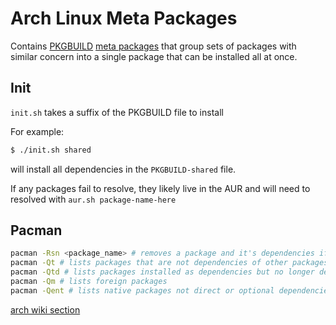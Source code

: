 # Arch Linux Meta Packages

Contains [PKGBUILD](https://wiki.archlinux.org/index.php/PKGBUILD) [meta packages](https://wiki.archlinux.org/index.php/Package_group#Difference_to_a_meta_package)
that group sets of packages with similar concern into a single package that can be installed all at once.

## Init
`init.sh` takes a suffix of the PKGBUILD file to install

For example:
```sh
$ ./init.sh shared
```
will install all dependencies in the `PKGBUILD-shared` file.

If any packages fail to resolve, they likely live in the AUR and will need to resolved with
`aur.sh package-name-here`

## Pacman
```sh
pacman -Rsn <package_name> # removes a package and it's dependencies if now unneeded
pacman -Qt # lists packages that are not dependencies of other packages
pacman -Qtd # lists packages installed as dependencies but no longer depended on
pacman -Qm # lists foreign packages
pacman -Qent # lists native packages not direct or optional dependencies
```
[arch wiki section](https://wiki.archlinux.org/index.php/Pacman/Tips_and_tricks#Listing_packages)
